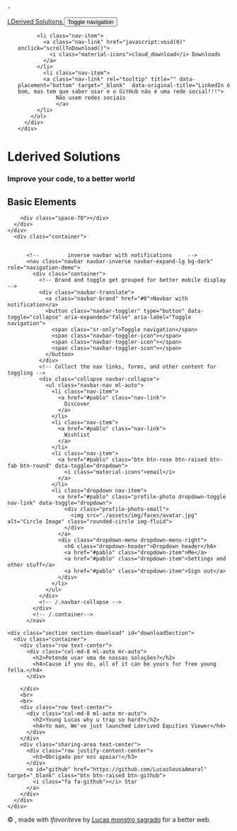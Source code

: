 -<!DOCTYPE html>
<html lang="en">

<head>
  <meta charset="utf-8" />
  <link rel="apple-touch-icon" sizes="76x76" href="./assets/img/apple-icon.png">
  <link rel="icon" type="image/png" href="./assets/img/favicon.png">
  <meta http-equiv="X-UA-Compatible" content="IE=edge,chrome=1" />
  <title>
    Lderived Solutions
  </title>
  <meta content='width=device-width, initial-scale=1.0, maximum-scale=1.0, user-scalable=0, shrink-to-fit=no' name='viewport' />
  <!--     Fonts and icons     -->
  <link rel="stylesheet" type="text/css" href="https://fonts.googleapis.com/css?family=Roboto:300,400,500,700|Roboto+Slab:400,700|Material+Icons" />
  <link rel="stylesheet" href="https://maxcdn.bootstrapcdn.com/font-awesome/latest/css/font-awesome.min.css">
  <!-- CSS Files -->
  <link href="./assets/css/material-kit.css?v=2.0.6" rel="stylesheet" />
  <!-- CSS Just for demo purpose, don't include it in your project -->
  <link href="./assets/demo/demo.css" rel="stylesheet" />
</head>

<body class="index-page sidebar-collapse">
  <nav class="navbar navbar-transparent navbar-color-on-scroll fixed-top navbar-expand-lg" color-on-scroll="100" id="sectionsNav">
    <div class="container">
      <div class="navbar-translate">
        <a class="navbar-brand" href="#">
          LDerived Solutions </a>
        <button class="navbar-toggler" type="button" data-toggle="collapse" aria-expanded="false" aria-label="Toggle navigation">
          <span class="sr-only">Toggle navigation</span>
          <span class="navbar-toggler-icon"></span>
          <span class="navbar-toggler-icon"></span>
          <span class="navbar-toggler-icon"></span>
        </button>
      </div>
      <div class="collapse navbar-collapse">
        <ul class="navbar-nav ml-auto">
        
          <li class="nav-item">
            <a class="nav-link" href="javascript:void(0)" onclick="scrollToDownload()">
              <i class="material-icons">cloud_download</i> Downloads
            </a>
          </li>
            <li class="nav-item">
            <a class="nav-link" rel="tooltip" title="" data-placement="bottom" target="_blank"  data-original-title="LinkedIn é bom, mas tem que saber usar e o GitHub não é uma rede social!!!">
                Não usem redes sociais
                </a>
          </li>
        </ul>
      </div>
    </div>
  </nav>
  <div class="page-header header-filter clear-filter grey-filter" data-parallax="true" style="background-image: url('./assets/img/bg2.jpg');">
    <div class="container">
      <div class="row">
        <div class="col-md-8 ml-auto mr-auto">
          <div class="brand">
            <h1>Lderived Solutions</h1>
            <h3>Improve your code, to a better world</h3>
          </div>
        </div>
      </div>
    </div>
  </div>
  <div class="main main-raised">
    <div class="section section-basic">
      <div class="container">
        <div class="title">
          <h2>Basic Elements</h2>
        </div>
        <div class="space-50"></div>

        <div class="space-70"></div>
      </div>
    </div>
      <div class="container">
     
        
          <!--         inverse navbar with notifications     -->
          <nav class="navbar navbar-inverse navbar-expand-lg bg-dark" role="navigation-demo">
            <div class="container">
              <!-- Brand and toggle get grouped for better mobile display -->
              <div class="navbar-translate">
                <a class="navbar-brand" href="#0">Navbar with notification</a>
                <button class="navbar-toggler" type="button" data-toggle="collapse" aria-expanded="false" aria-label="Toggle navigation">
                  <span class="sr-only">Toggle navigation</span>
                  <span class="navbar-toggler-icon"></span>
                  <span class="navbar-toggler-icon"></span>
                  <span class="navbar-toggler-icon"></span>
                </button>
              </div>
              <!-- Collect the nav links, forms, and other content for toggling -->
              <div class="collapse navbar-collapse">
                <ul class="navbar-nav ml-auto">
                  <li class="nav-item">
                    <a href="#pablo" class="nav-link">
                      Discover
                    </a>
                  </li>
                  <li class="nav-item">
                    <a href="#pablo" class="nav-link">
                      Wishlist
                    </a>
                  </li>
                  <li class="nav-item">
                    <a href="#pablo" class="btn btn-rose btn-raised btn-fab btn-round" data-toggle="dropdown">
                      <i class="material-icons">email</i>
                    </a>
                  </li>
                  <li class="dropdown nav-item">
                    <a href="#pablo" class="profile-photo dropdown-toggle nav-link" data-toggle="dropdown">
                      <div class="profile-photo-small">
                        <img src="./assets/img/faces/avatar.jpg" alt="Circle Image" class="rounded-circle img-fluid">
                      </div>
                    </a>
                    <div class="dropdown-menu dropdown-menu-right">
                      <h6 class="dropdown-header">Dropdown header</h6>
                      <a href="#pablo" class="dropdown-item">Me</a>
                      <a href="#pablo" class="dropdown-item">Settings and other stuff</a>
                      <a href="#pablo" class="dropdown-item">Sign out</a>
                    </div>
                  </li>
                </ul>
              </div>
              <!-- /.navbar-collapse -->
            </div>
            <!-- /.container-->
          </nav>
         
    <div class="section section-download" id="downloadSection">
      <div class="container">
        <div class="row text-center">
          <div class="col-md-8 ml-auto mr-auto">
            <h2>Petende usar uma de nossas soluções?</h2>
            <h4>Cause if you do, all of it can be yours for free young fella.</h4>
          </div>
          
        </div>
        <br>
        <br>
        <div class="row text-center">
          <div class="col-md-8 ml-auto mr-auto">
            <h2>Young Lucas why u trap so hard?</h2>
            <h4>Yo man, We've just launched Lderived Equities Viewer</h4>
          </div>
        </div>
        <div class="sharing-area text-center">
          <div class="row justify-content-center">
            <h3>Obrigado por nos apoiar!</h3>
          </div>
          <a id="github" href="https://github.com/LucasSousaAmaral" target="_blank" class="btn btn-raised btn-github">
            <i class="fa fa-github"></i> Star
          </a>
        </div>
      </div>
    </div>
  </div>
  <footer class="footer" data-background-color="black">
    <div class="container">
      <div class="copyright float-right">
        &copy;
        <script>
          document.write(new Date().getFullYear())
        </script>, made with l<i class="material-icons">favorite</i>ve by
        <a href="https://github.com/LucasSousaAmaral" target="_blank">Lucas monstro sagrado</a> for a better web.
      </div>
    </div>
  </footer>
  <!--   Core JS Files   -->
  <script src="./assets/js/core/jquery.min.js" type="text/javascript"></script>
  <script src="./assets/js/core/popper.min.js" type="text/javascript"></script>
  <script src="./assets/js/core/bootstrap-material-design.min.js" type="text/javascript"></script>
  <script src="./assets/js/plugins/moment.min.js"></script>
  <!--	Plugin for the Datepicker, full documentation here: https://github.com/Eonasdan/bootstrap-datetimepicker -->
  <script src="./assets/js/plugins/bootstrap-datetimepicker.js" type="text/javascript"></script>
  <!--  Plugin for the Sliders, full documentation here: http://refreshless.com/nouislider/ -->
  <script src="./assets/js/plugins/nouislider.min.js" type="text/javascript"></script>
  <!--  Google Maps Plugin    -->
  <script src="https://maps.googleapis.com/maps/api/js?key=YOUR_KEY_HERE"></script>
  <!-- Control Center for Material Kit: parallax effects, scripts for the example pages etc -->
  <script src="./assets/js/material-kit.js?v=2.0.6" type="text/javascript"></script>
  <script>
    $(document).ready(function() {
      //init DateTimePickers
      materialKit.initFormExtendedDatetimepickers();

      // Sliders Init
      materialKit.initSliders();
    });


    function scrollToDownload() {
      if ($('.section-download').length != 0) {
        $("html, body").animate({
          scrollTop: $('.section-download').offset().top
        }, 1000);
      }
    }

  </script>
</body>

</html>
